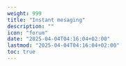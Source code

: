 ```yaml
---
weight: 999
title: "Instant mesaging"
description: ""
icon: "forum"
date: "2025-04-04T04:16:04+02:00"
lastmod: "2025-04-04T04:16:04+02:00"
toc: true
---
```

